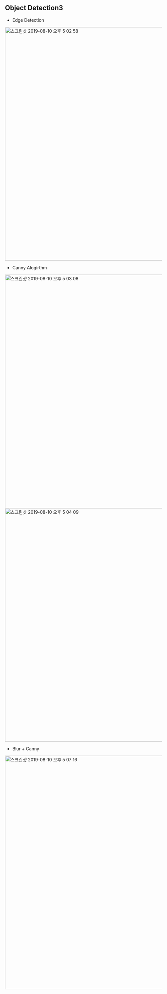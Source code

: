 ## Object Detection3

* Edge Detection

<img width="752" alt="스크린샷 2019-08-10 오후 5 02 58" src="https://user-images.githubusercontent.com/44635266/62819523-60c9ca00-bb91-11e9-9ac7-2f55bd004ff3.png">

* Canny Alogirthm

<img width="752" alt="스크린샷 2019-08-10 오후 5 03 08" src="https://user-images.githubusercontent.com/44635266/62819524-60c9ca00-bb91-11e9-8703-f52f6082aada.png">

<img width="752" alt="스크린샷 2019-08-10 오후 5 04 09" src="https://user-images.githubusercontent.com/44635266/62819525-61626080-bb91-11e9-8288-e188f33dd10f.png">


* Blur + Canny

<img width="752" alt="스크린샷 2019-08-10 오후 5 07 16" src="https://user-images.githubusercontent.com/44635266/62819526-61626080-bb91-11e9-818e-d41870ea87cb.png">
